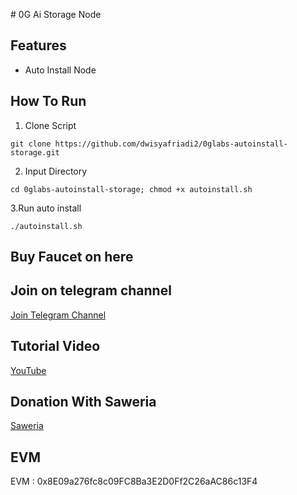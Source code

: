 ﻿﻿# 0G Ai Storage Node
## Features

- Auto Install Node


## How To Run
1. Clone Script
```
git clone https://github.com/dwisyafriadi2/0glabs-autoinstall-storage.git
```
2. Input Directory
```
cd 0glabs-autoinstall-storage; chmod +x autoinstall.sh
```
3.Run auto install
```
./autoinstall.sh
```

## Buy Faucet on here


## Join on telegram channel
[Join Telegram Channel](https://t.me/dasarpemulung)

## Tutorial Video
[YouTube](https://www.youtube.com/@dasarpemulung)

## Donation With Saweria
[Saweria](https://saweria.co/mdwi)

## EVM
EVM : 0x8E09a276fc8c09FC8Ba3E2D0Ff2C26aAC86c13F4


